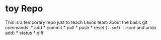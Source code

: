 # toy Repo

This is a temporary repo just to teach Lexos team about the basic git commands:
    * add
    * commit 
    * pull
    * push
    * reset (`--soft` `--hard` and undo add)
    * status
    * diff

